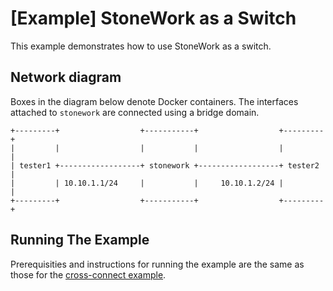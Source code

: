 [Example] StoneWork as a Switch
=====================

This example demonstrates how to use StoneWork as a switch.

Network diagram
---------------

Boxes in the diagram below denote Docker containers.
The interfaces attached to `stonework` are connected using a bridge domain.
```
+---------+                  +-----------+                  +---------+
|         |                  |           |                  |         |
| tester1 +------------------+ stonework +------------------+ tester2 |
|         | 10.10.1.1/24     |           |     10.10.1.2/24 |         |
+---------+                  +-----------+                  +---------+
```

Running The Example
-------------------

Prerequisities and instructions for running the example are the same as those for the [cross-connect example][cross-connect example].

[cross-connect example]: ../010-xconnect/README.md
